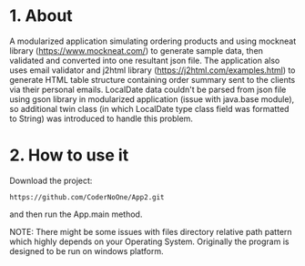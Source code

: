 
# 1. About
A modularized application simulating ordering products and using mockneat library (https://www.mockneat.com/) to generate sample data, then validated and converted into one resultant json file. The application also uses email validator and j2html library (https://j2html.com/examples.html) to generate HTML table structure containing order summary sent to the clients via their personal emails. 
LocalDate data couldn't be parsed from json file using gson library in modularized application (issue with java.base module), so additional twin class (in which LocalDate type class field was formatted to String) was introduced to handle this problem.  
 
# 2. How to use it

Download the project: 

```https://github.com/CoderNoOne/App2.git```

and then run the App.main method.

NOTE: There might be some issues with files directory relative path pattern which highly depends on your Operating System. Originally the program is designed to be run on windows platform.
